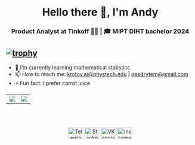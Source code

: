 <h1 align="center">Hello there 👋, I'm Andy</h1>
<h3 align="center">Product Analyst at Tinkoff 👨‍💻 | 🎓 MIPT DIHT bachelor 2024</h3>



[![trophy](https://github-profile-trophy.vercel.app/?username=ryo-ma&theme=onedark)](https://github.com/ryo-ma/github-profile-trophy)
---

- 🌱 I’m currently learning mathematical statistics
- 📫 How to reach me: krotov.ai@phystech.edu | qesdrytem@gmail.com
- ⚡ Fun fact: I prefer carrot juice

<table>
  <tr>
    <td align="center" style="padding=0;width=50%;">
      <img align="center" style="padding=0;" src="https://github-readme-stats.vercel.app/api?username=Andy-Messer&count_private=true&show_icons=true&hide_border=true&theme=gotham&row=2&column=4" />

  <td align="center" style="padding=0;width=70%;">
      <img align="center" style="padding=0;" src="https://github-readme-stats.quantumlytangled.vercel.app/api/top-langs/?username=Andy-Messer&layout=compact&show_icons=true&hide_border=true&theme=gotham&icon_color=f0f0f000&count_private=true" />
    </td>
  </tr>
</table>

</br>
</br>

<p align="center">
<a href="https://t.me/Red_jacket" target="_blank"><img align="center" src="https://cdn.jsdelivr.net/npm/simple-icons@3.0.1/icons/telegram.svg" alt="Telegram social link (Red_jacket)" height="30" width="40" /></a>
<a href="https://stackexchange.com/users/26120518/andrey-krotov" target="_blank"><img align="center" src="https://cdn.jsdelivr.net/npm/simple-icons@3.0.1/icons/stackoverflow.svg" alt="Stackoverflow social link (Andrey Krotov)" height="30" width="40" /></a>
<a href="https://vk.com/andy_krotov" target="_blank"><img align="center" src="https://cdn.jsdelivr.net/npm/simple-icons@3.0.1/icons/vk.svg" alt="VK social link (Andy_Krotov)" height="30" width="40" /></a>
 <a href="https://www.instagram.com/_po_zhizni_/" target="_blank"><img align="center" src="https://cdn.jsdelivr.net/npm/simple-icons@3.0.1/icons/instagram.svg" alt="Instagram social link (_po_zhizni_)" height="30" width="40" /></a>
</p>
